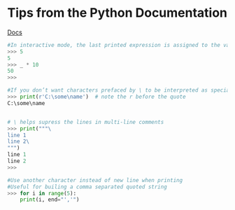 # Tips from the Python Documentation
[Docs](https://docs.python.org/3.7/tutorial/introduction.html)
```python
#In interactive mode, the last printed expression is assigned to the variable _
>>> 5
5
>>> _ * 10
50
>>> 

#If you don’t want characters prefaced by \ to be interpreted as special characters, you can use raw strings by adding an r before the first quote:
>>> print(r'C:\some\name')  # note the r before the quote
C:\some\name


# \ helps supress the lines in multi-line comments
>>> print("""\
line 1
line 2\
""")
line 1
line 2
>>> 

#Use another character instead of new line when printing
#Useful for builing a comma separated quoted string
>>> for i in range(5):
	print(i, end="','")


```
